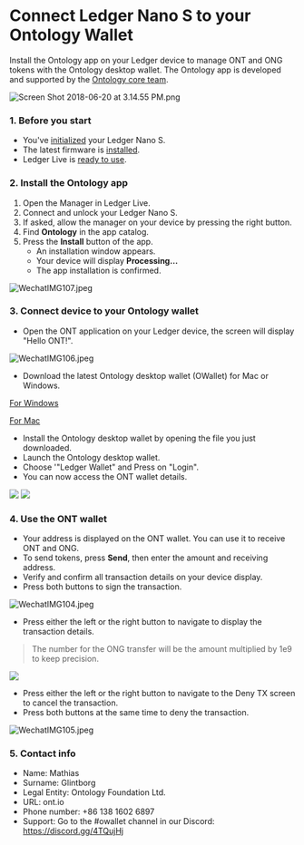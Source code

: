 # Connect Ledger Nano S to your Ontology Wallet

Install the Ontology app on your Ledger device to manage ONT and ONG tokens with the Ontology desktop wallet. The Ontology app is developed and supported by the [Ontology core team](https://ont.io).

![Screen Shot 2018-06-20 at 3.14.55 PM.png](https://upload-images.jianshu.io/upload_images/150344-27a5d7fb9d561131.png?imageMogr2/auto-orient/strip%7CimageView2/2/w/1240)

### 1. Before you start

- You've [initialized](https://support.ledgerwallet.com/hc/en-us/articles/360000613793) your Ledger Nano S.
- The latest firmware is [installed](https://support.ledgerwallet.com/hc/en-us/articles/360002731113).
- Ledger Live is [ready to use](https://support.ledgerwallet.com/hc/en-us/articles/360006395233).

### 2. Install the Ontology app

1. Open the Manager in Ledger Live.
2. Connect and unlock your Ledger Nano S.
3. If asked, allow the manager on your device by pressing the right button.
4. Find **Ontology** in the app catalog.
5. Press the **Install** button of the app.
   - An installation window appears.
   - Your device will display **Processing…**
   - The app installation is confirmed.

![WechatIMG107.jpeg](https://upload-images.jianshu.io/upload_images/150344-1d336f0e3789c8fd.jpeg?imageMogr2/auto-orient/strip%7CimageView2/2/w/1240)

### **3. Connect device to your Ontology wallet**

- Open the ONT application on your Ledger device, the screen will display "Hello ONT!".

![WechatIMG106.jpeg](https://s1.ax1x.com/2018/07/27/PUeeCn.png)

- Download the latest Ontology desktop wallet (OWallet) for Mac or Windows.

[For Windows](https://github.com/ontio/OWallet/releases)

[For Mac](https://github.com/ontio/OWallet/releases)

- Install the Ontology desktop wallet by opening the file you just downloaded.
- Launch the Ontology desktop wallet.
- Choose '"Ledger Wallet"  and Press on "Login". 
- You can now access the ONT wallet details.

![](https://upload-images.jianshu.io/upload_images/10231651-018e8b8b2dd60202.png?imageMogr2/auto-orient/strip%7CimageView2/2/w/700)
![](https://upload-images.jianshu.io/upload_images/10231651-3bf6860f7d805e99.png?imageMogr2/auto-orient/strip%7CimageView2/2/w/700)

### **4. Use the ONT wallet**

- Your address is displayed on the ONT wallet. You can use it to receive ONT and ONG.
- To send tokens,  press **Send**, then enter the amount and receiving address.
- Verify and confirm all transaction details on your device display.
- Press both buttons to sign the transaction.            

![WechatIMG104.jpeg](https://upload-images.jianshu.io/upload_images/150344-d978675f70c97a25.jpeg?imageMogr2/auto-orient/strip%7CimageView2/2/w/1240)

- Press either the left or the right button to navigate to display the transaction details.

> The number for the ONG transfer will be the amount multiplied by 1e9 to keep precision.

![](https://upload-images.jianshu.io/upload_images/10231651-a0bdd8351f3fd29a.png?imageMogr2/auto-orient/strip%7CimageView2/2/w/700)

- Press either the left or the right button to navigate to the Deny TX screen to cancel the transaction.
- Press both buttons at the same time to deny the transaction.

![WechatIMG105.jpeg](https://upload-images.jianshu.io/upload_images/150344-4f9bd4e25b9d1d45.jpeg?imageMogr2/auto-orient/strip%7CimageView2/2/w/1240)

### **5. Contact info**

- Name: Mathias
- Surname: Glintborg
- Legal Entity: Ontology Foundation Ltd.
- URL: ont.io
- Phone number: +86 138 1602 6897
- Support: Go to the #owallet channel in our Discord: https://discord.gg/4TQujHj
